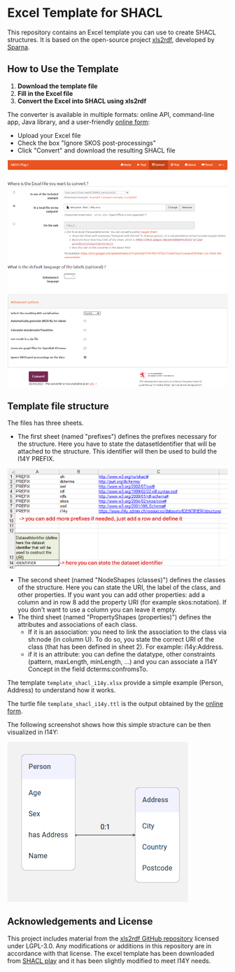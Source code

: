 # Excel Template for SHACL

This repository contains an Excel template you can use to create SHACL structures. It is based on the open-source project [xls2rdf](https://xls2rdf.sparna.fr/rest/doc.html), developed by [Sparna](https://www.sparna.fr/en/).

## How to Use the Template

1. **Download the template file**  
2. **Fill in the Excel file**  
3. **Convert the Excel into SHACL using xls2rdf**  

The converter is available in multiple formats: online API, command-line app, Java library, and a user-friendly [online form](https://xls2rdf.sparna.fr/rest/doc.html):

- Upload your Excel file  
- Check the box "Ignore SKOS post-processings"  
- Click "Convert" and download the resulting SHACL file

![online form screenshot](images/onlineForm_screenshot.png)

## Template file structure
The files has three sheets.

- The first sheet (named "prefixes") defines the prefixes necessary for the structure. Here you have to state the datasetIdentifier that will be attached to the structure. This identifier will then be used to build the I14Y PREFIX. 

![first sheet screenshot](images/firstSheet_screenshot.png)

- The second sheet (named "NodeShapes (classes)") defines the classes of the structure. Here you can state the URI, the label of the class, and other properties. If you want you can add other properties: add a column and in row 8 add the property URI (for example skos:notation). If you don't want to use a column you can leave it empty. 
- The third sheet (named "PropertyShapes (properties)") defines the attributes and associations of each class. 
    - If it is an association: you need to link the association to the class via sh:node (in column U). To do so, you state the correct URI of the class (that has been defined in sheet 2). For example: i14y:Address. 
    - if it is an attribute: you can define the datatype, other constraints (pattern, maxLength, minLength, ...) and you can associate a I14Y Concept in the field dcterms:confromsTo. 

The template `template_shacl_i14y.xlsx` provide a simple example (Person, Address) to understand how it works. 

The turtle file `template_shacl_i14y.ttl` is the output obtained by the [online form](https://xls2rdf.sparna.fr/rest/doc.html).

The following screenshot shows how this simple stracture can be then visualized in I14Y: 

![first sheet screenshot](images/i14y_visualization_screenshot.png)

## Acknowledgements and License
This project includes material from the [xls2rdf GitHub repository](https://github.com/sparna-git/xls2rdf?tab=readme-ov-file) licensed under LGPL-3.0. Any modifications or additions in this repository are in accordance with that license.
The excel template has been downloaded from [SHACL play](https://shacl-play.sparna.fr/play/shaclexcel) and it has been slightly modified to meet I14Y needs. 

